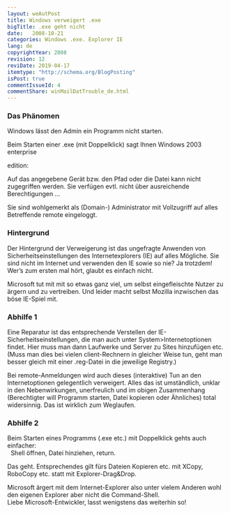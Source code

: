 ```yaml
---
layout: weAutPost
title: Windows verweigert .exe
bigTitle: .exe geht nicht
date:   2008-10-21
categories: Windows .exe. Explorer IE
lang: de
copyrightYear: 2008
revision: 12
reviDate: 2019-04-17
itemtype: "http://schema.org/BlogPosting"
isPost: true
commentIssueId: 4
commentShare: winMailDatTrouble_de.html
---
```


### Das Phänomen

Windows lässt den Admin ein Programm nicht starten.

Beim Starten einer .exe (mit Doppelklick) sagt Ihnen Windows 2003 enterprise
<!--more--> edition:

Auf das angegebene Gerät bzw. den Pfad oder die Datei kann nicht
zugegriffen werden. Sie verfügen evtl. nicht über ausreichende
Berechtigungen …

Sie sind wohlgemerkt als (Domain-) Administrator mit Vollzugriff auf
alles Betreffende remote eingeloggt.

### Hintergrund
Der Hintergrund der Verweigerung ist das ungefragte Anwenden von
Sicherheitseinstellungen des Internetexplorers (IE) auf alles Mögliche.
Sie sind nicht im Internet und verwenden den IE sowie so nie? 
Ja trotzdem! Wer’s zum ersten mal hört, glaubt es einfach nicht. 

Microsoft tut mit mit so etwas ganz viel, um selbst eingefleischte Nutzer zu ärgern und zu vertreiben. Und leider macht selbst Mozilla inzwischen das böse IE-Spiel mit.

### Abhilfe 1
Eine Reparatur ist das entsprechende Verstellen der 
IE-Sicherheitseinstellungen, die man auch unter 
System>Internetoptionen findet. Hier muss man dann Laufwerke und Server
zu Sites hinzufügen etc.  (Muss man dies bei vielen client-Rechnern
in gleicher Weise tun, geht man besser gleich mit einer
.reg-Datei in die jeweilige Registry.)

Bei remote-Anmeldungen wird auch dieses (interaktive) Tun an den
Internetoptionen gelegentlich verweigert. Alles das ist umständlich,
unklar in den Nebenwirkungen, unerfreulich und im obigen Zusammenhang
(Berechtigter will Programm starten,
Datei kopieren oder Ähnliches) total widersinnig. Das ist 
wirklich zum Weglaufen.

### Abhilfe 2
Beim Starten eines Programms (.exe etc.) mit 
Doppelklick gehts auch einfacher:<br />
 &nbsp; Shell öffnen, Datei hinziehen, return.

Das geht. Entsprechendes gilt fürs Dateien Kopieren etc. mit XCopy, RoboCopy 
etc. statt mit Explorer-Drag&Drop.

Microsoft ärgert mit dem Internet-Explorer also unter vielem Anderen
wohl den eigenen Explorer aber nicht die Command-Shell.<br />
Liebe Microsoft-Entwickler, lasst wenigstens das weiterhin so!

